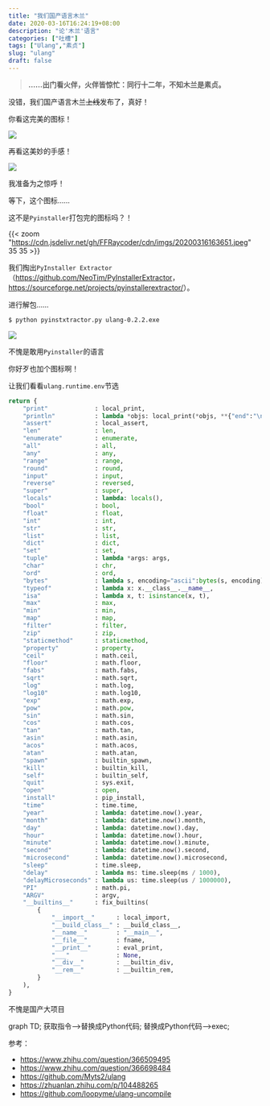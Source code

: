 ```yaml
---
title: "我们国产语言木兰"
date: 2020-03-16T16:24:19+08:00
description: "论'木兰'语言"
categories: ["吐槽"]
tags: ["Ulang","素贞"]
slug: "ulang"
draft: false
---
```


> **……出门看火伴，火伴皆惊忙：同行十二年，不知木兰是素贞。**

<!--more-->

没错，我们国产语言木兰~~上线~~发布了，真好！

你看这完美的图标！

![](https://cdn.jsdelivr.net/gh/FFRaycoder/cdn/imgs/20200316162738.png)

再看这美妙的手感！

<img src="https://cdn.jsdelivr.net/gh/FFRaycoder/cdn/imgs/20200316163330.png" />

我准备为之惊呼！

等下，这个图标……

这不是`Pyinstaller`打包完的图标吗？！

{{< zoom "https://cdn.jsdelivr.net/gh/FFRaycoder/cdn/imgs/20200316163651.jpeg" 35 35 >}}

我们掏出`PyInstaller Extractor`（<https://github.com/NeoTim/PyInstallerExtractor>，<https://sourceforge.net/projects/pyinstallerextractor/>）。

进行解包……

```bash
$ python pyinstxtractor.py ulang-0.2.2.exe
```

![](https://cdn.jsdelivr.net/gh/FFRaycoder/cdn/imgs/20200316164435.png)

不愧是敢用`Pyinstaller`的语言

你好歹也加个图标啊！

让我们看看`ulang.runtime.env`节选

```python
return {
    "print"             : local_print,
    "println"           : lambda *objs: local_print(*objs, **{"end":"\n"}),
    "assert"            : local_assert,
    "len"               : len,
    "enumerate"         : enumerate,
    "all"               : all,
    "any"               : any,
    "range"             : range,
    "round"             : round,
    "input"             : input,
    "reverse"           : reversed,
    "super"             : super,
    "locals"            : lambda: locals(),
    "bool"              : bool,
    "float"             : float,
    "int"               : int,
    "str"               : str,
    "list"              : list,
    "dict"              : dict,
    "set"               : set,
    "tuple"             : lambda *args: args,
    "char"              : chr,
    "ord"               : ord,
    "bytes"             : lambda s, encoding="ascii":bytes(s, encoding),
    "typeof"            : lambda x: x.__class__.__name__,
    "isa"               : lambda x, t: isinstance(x, t),
    "max"               : max,
    "min"               : min,
    "map"               : map,
    "filter"            : filter,
    "zip"               : zip,
    "staticmethod"      : staticmethod,
    "property"          : property,
    "ceil"              : math.ceil,
    "floor"             : math.floor,
    "fabs"              : math.fabs,
    "sqrt"              : math.sqrt,
    "log"               : math.log,
    "log10"             : math.log10,
    "exp"               : math.exp,
    "pow"               : math.pow,
    "sin"               : math.sin,
    "cos"               : math.cos,
    "tan"               : math.tan,
    "asin"              : math.asin,
    "acos"              : math.acos,
    "atan"              : math.atan,
    "spawn"             : builtin_spawn,
    "kill"              : builtin_kill,
    "self"              : builtin_self,
    "quit"              : sys.exit,
    "open"              : open,
    "install"           : pip_install,
    "time"              : time.time,
    "year"              : lambda: datetime.now().year,
    "month"             : lambda: datetime.now().month,
    "day"               : lambda: datetime.now().day,
    "hour"              : lambda: datetime.now().hour,
    "minute"            : lambda: datetime.now().minute,
    "second"            : lambda: datetime.now().second,
    "microsecond"       : lambda: datetime.now().microsecond,
    "sleep"             : time.sleep,
    "delay"             : lambda ms: time.sleep(ms / 1000),
    "delayMicroseconds" : lambda us: time.sleep(us / 1000000),
    "PI"                : math.pi,
    "ARGV"              : argv,
    "__builtins__"      : fix_builtins(
        {
            "__import__"      : local_import,
            "__build_class__" : __build_class__,
            "__name__"        : "__main__",
            "__file__"        : fname,
            "__print__"       : eval_print,
            "___"             : None,
            "__div__"         : __builtin_div,
            "__rem__"         : __builtin_rem,
        }
    ),
}
```

不愧是国产大项目

<div class="mermaid">
graph TD;
    获取指令-->替换成Python代码;
    替换成Python代码-->exec;
</div>

参考：

- <https://www.zhihu.com/question/366509495>
- <https://www.zhihu.com/question/366698484>
- <https://github.com/Myts2/ulang>
- <https://zhuanlan.zhihu.com/p/104488265>
- <https://github.com/loopyme/ulang-uncompile>
